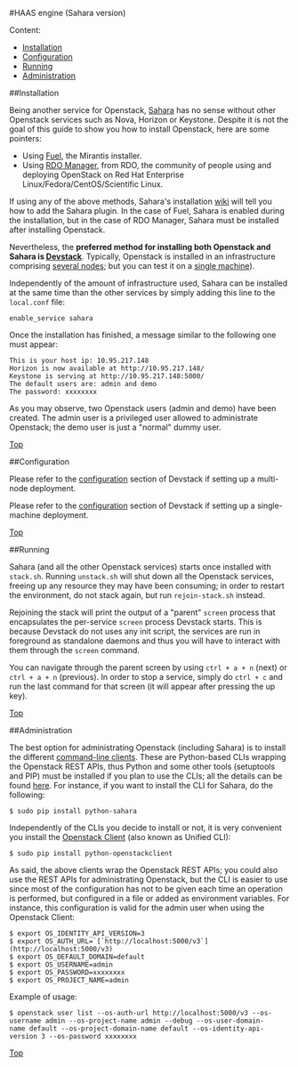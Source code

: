 #<a name="top"></a>HAAS engine (Sahara version)

Content:<br>

* [Installation](#section1)
* [Configuration](#section2)
* [Running](#section3)
* [Administration](#section4)

##<a name="section1"></a>Installation

Being another service for Openstack, [Sahara](http://wiki.openstack.org/wiki/Sahara) has no sense without other Openstack services such as Nova, Horizon or Keystone. Despite it is not the goal of this guide to show you how to install Openstack, here are some pointers:

* Using [Fuel](http://docs.mirantis.com/openstack/fuel/fuel-6.0/virtualbox.html), the Mirantis installer.
* Using [RDO Manager](http://www.rdoproject.org/Quickstart), from RDO, the community of people using and deploying OpenStack on Red Hat Enterprise Linux/Fedora/CentOS/Scientific Linux.

If using any of the above methods, Sahara's installation [wiki](http://docs.openstack.org/developer/sahara/icehouse/userdoc/installation.guide.html) will tell you how to add the Sahara plugin. In the case of Fuel, Sahara is enabled during the installation, but in the case of RDO Manager, Sahara must be installed after installing Openstack.

Nevertheless, the **preferred method for installing both Openstack and Sahara is [Devstack](http://docs.openstack.org/developer/devstack/)**. Typically, Openstack is installed in an infrastructure comprising [several nodes](http://docs.openstack.org/developer/devstack/guides/multinode-lab.html); but you can test it on a [single machine](http://docs.openstack.org/developer/devstack/guides/single-machine.html)).

Independently of the amount of infrastructure used, Sahara can be installed at the same time than the other services by simply adding this line to the `local.conf` file:

    enable_service sahara

Once the installation has finished, a message similar to the following one must appear:

    This is your host ip: 10.95.217.148
    Horizon is now available at http://10.95.217.148/
    Keystone is serving at http://10.95.217.148:5000/
    The default users are: admin and demo
    The password: xxxxxxxx

As you may observe, two Openstack users (admin and demo) have been created. The admin user is a privileged user allowed to administrate Openstack; the demo user is just a "normal" dummy user.

[Top](#top)

##<a name="section2"></a>Configuration

Please refer to the [configuration](http://docs.openstack.org/developer/devstack/guides/multinode-lab.html#configure-cluster-controller) section of Devstack if setting up a multi-node deployment.

Please refer to the [configuration](http://docs.openstack.org/developer/devstack/guides/single-machine.html#run-devstack) section of Devstack if setting up a single-machine deployment.

[Top](#top)

##<a name="section3"></a>Running

Sahara (and all the other Openstack services) starts once installed with `stack.sh`. Running `unstack.sh` will shut down all the Openstack services, freeing up any resource they may have been consuming; in order to restart the environment, do not stack again, but run `rejoin-stack.sh` instead.

Rejoining the stack will print the output of a "parent" `screen` process that encapsulates the per-service `screen` process Devstack starts. This is because Devstack do not uses any init script, the services are run in foreground as standalone daemons and thus you will have to interact with them through the `screen` command.

You can navigate through the parent screen by using `ctrl + a + n` (next) or `ctrl + a + n` (previous). In order to stop a service, simply do `ctrl + c` and run the last command for that screen (it will appear after pressing the up key).

[Top](#top)

##<a name="section4"></a>Administration

The best option for administrating Openstack (including Sahara) is to install the different [command-line clients](http://docs.openstack.org/cli-reference/content/section_cli_overview.html). These are Python-based CLIs wrapping the Openstack REST APIs, thus Python and some other tools (setuptools and PIP) must be installed if you plan to use the CLIs; all the details can be found [here](http://docs.openstack.org/cli-reference/content/install_clients.html). For instance, if you want to install the CLI for Sahara, do the following:

    $ sudo pip install python-sahara

Independently of the CLIs you decide to install or not, it is very convenient you install the [Openstack Client](http://docs.openstack.org/cli-reference/content/openstackclient_commands.html) (also known as Unified CLI):

    $ sudo pip install python-openstackclient

As said, the above clients wrap the Openstack REST APIs; you could also use the REST APIs for administrating Openstack, but the CLI is easier to use since most of the configuration has not to be given each time an operation is performed, but configured in a file or added as environment variables. For instance, this configuration is valid for the admin user when using the Openstack Client:

    $ export OS_IDENTITY_API_VERSION=3
    $ export OS_AUTH_URL=`[`http://localhost:5000/v3`](http://localhost:5000/v3)
    $ export OS_DEFAULT_DOMAIN=default
    $ export OS_USERNAME=admin
    $ export OS_PASSWORD=xxxxxxxx
    $ export OS_PROJECT_NAME=admin

Example of usage:

    $ openstack user list --os-auth-url http://localhost:5000/v3 --os-username admin --os-project-name admin --debug --os-user-domain-name default --os-project-domain-name default --os-identity-api-version 3 --os-password xxxxxxxx

[Top](top)
